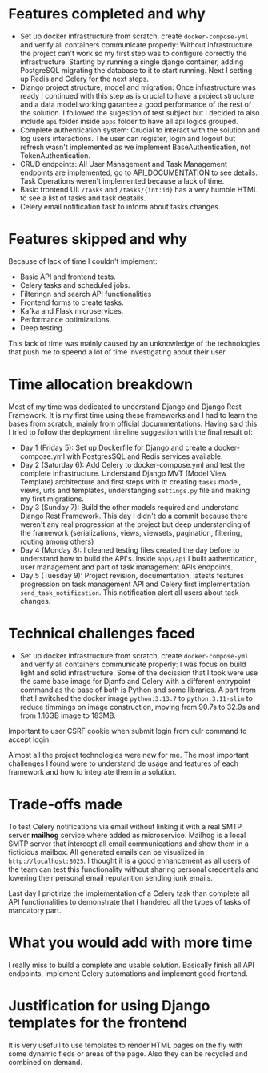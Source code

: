 # Features completed and why
- Set up docker infrastructure from scratch, create `docker-compose-yml` and verify all containers communicate properly:
Without infrastructure the project can't work so my first step was to configure correctly the infrastructure. Starting by running
a single django container, adding PostgreSQL migrating the database to it to start running. Next I setting up Redis and Celery for the next steps.
- Django project structure, model and migration: Once infrastructure was ready I continued with this step as is crucial to have a project structure and a data model working garantee a good performance of the rest of the solution. I followed the sugestion of test subject but I decided to also include `api` folder inside `apps` folder  to have
all api logics grouped.
- Complete authentication system: Crucial to interact with the solution and log users interactions. The user can register, login and logout but refresh wasn't implemented as we implement BaseAuthentication, not TokenAuthentication.
- CRUD endpoints: All User Management and Task Management endpoints are implemented, go to [API_DOCUMENTATION](./API_DOCUMENTATION.md) to see details. Task Operations weren't implemented because a lack of time.
- Basic frontend UI: `/tasks` and `/tasks/{int:id}` has a very humble HTML to see a list of tasks and task deatails.
- Celery email notification task to inform about tasks changes.

# Features skipped and why
Because of lack of time I couldn't implement:
- Basic API and frontend tests.
- Celery tasks and scheduled jobs.
- Filteringn and search API functionalities
- Frontend forms to create tasks.
- Kafka and Flask microservices.
- Performance optimizations.
- Deep testing.

This lack of time was mainly caused by an unknowledge of the technologies that push me to speend a lot of time investigating about their user.


# Time allocation breakdown
Most of my time was dedicated to understand Django and Django Rest Framework. It is my first time using these frameworks and I had to learn the bases from scratch, mainly from 
official docummentations. Having said this I tried to follow the deployment timeline suggestion with the final result of:
- Day 1 (Friday 5): Set up Dockerfile for Django and create a docker-compose.yml with PostgresSQL and Redis services available.
- Day 2 (Saturday 6): Add Celery to docker-compose.yml and test the complete infrastructure. Understand Django MVT (Model View Template) architecture and first steps with it:
creating `tasks` model, views, urls and templates, understanging `settings.py` file and making my first migrations.
- Day 3 (Sunday 7): Build the other models required and understand Django Rest Framework. This day I didn't do a commit because there weren't any real progression at the project but deep understanding of the framework (serializations, views, viewsets, pagination, filtering, routing among others)
- Day 4 (Monday 8): I cleaned testing files created the day before to understand how to build the API's. Inside `apps/api` I built aathentication, user management and part of task management APIs endpoints.
- Day 5 (Tuesday 9): Project revision, documentation, latests features progression on task management API and Celery first implementation `send_task_notification`. This notification alert all users about task changes.

# Technical challenges faced
- Set up docker infrastructure from scratch, create `docker-compose-yml` and verify all containers communicate properly: I was focus on build light and solid infrastructure.
Some of the decission that I took were use the same base image for Djanfo and Celery with a different entrypoint command as the base of both is Python and some libraries. A part from that I switched the docker image `python:3.13.7` to `python:3.11-slim` to reduce timmings on image construction, moving from 90.7s to 32.9s and from 1.16GB image to 183MB.


Important to user CSRF cookie when submit  login from culr command to accept login.


Almost all the project technologies were new for me. The most important challenges I found were to understand de usage and features of each framework and how to integrate them in a solution.

# Trade-offs made
To test Celery notifications via email without linking it with a real SMTP server **mailhog** service where added as microservice. Mailhog is a local SMTP server that intercept all email communications and show them in a ficticious mailbox. All generated emails can be visualized in `http://localhost:8025`.
I thought it is a good enhancement as all users of the team can test this functionality without sharing personal credentials and lowering their personal email reputantion sending junk emails.

Last day I priotirize the implementation of a Celery task than complete all API functionalities to demonstrate that I handeled all the types of tasks of mandatory part.

# What you would add with more time
I really miss to build a complete and usable solution. Basically finish all API endpoints, implement Celery automations and implement good frontend.

# Justification for using Django templates for the frontend
It is very usefull to use templates to render HTML pages on the fly with some dynamic fieds or areas of the page. Also they can be recycled and combined on demand.
